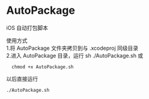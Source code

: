 # AutoPackage
iOS 自动打包脚本

使用方式   
1.将 AutoPackage 文件夹拷贝到与 .xcodeproj 同级目录    
2.进入 AutoPackage 目录，运行 sh ./AutoPackage.sh 或
  ```shell
  	chmod +x AutoPackage.sh
  ```
  以后直接运行
  ```shell
  ./AutoPackage.sh
  ```
